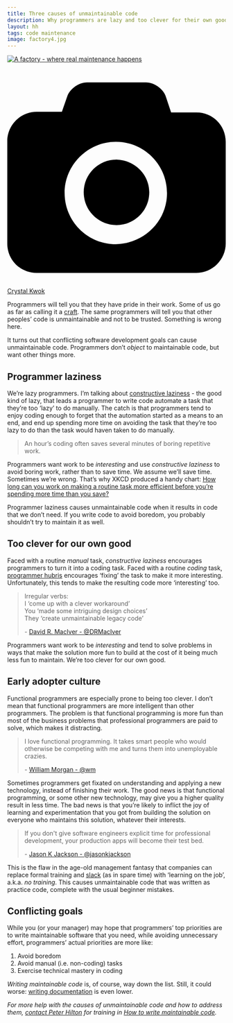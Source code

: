 ```yaml
---
title: Three causes of unmaintainable code
description: Why programmers are lazy and too clever for their own good
layout: hh
tags: code maintenance
image: factory4.jpg
---
```


[![A factory - where real maintenance happens](factory4.jpg)](https://unsplash.com/photos/PxIU9VT4R6I)

<a class="unsplash" href="https://unsplash.com/photos/PxIU9VT4R6I" rel="noopener noreferrer" title="Download free do whatever you want high-resolution photos from Crystal Kwok"><span><svg xmlns="http://www.w3.org/2000/svg" viewBox="0 0 32 32"><title>unsplash-logo</title><path d="M20.8 18.1c0 2.7-2.2 4.8-4.8 4.8s-4.8-2.1-4.8-4.8c0-2.7 2.2-4.8 4.8-4.8 2.7.1 4.8 2.2 4.8 4.8zm11.2-7.4v14.9c0 2.3-1.9 4.3-4.3 4.3h-23.4c-2.4 0-4.3-1.9-4.3-4.3v-15c0-2.3 1.9-4.3 4.3-4.3h3.7l.8-2.3c.4-1.1 1.7-2 2.9-2h8.6c1.2 0 2.5.9 2.9 2l.8 2.4h3.7c2.4 0 4.3 1.9 4.3 4.3zm-8.6 7.5c0-4.1-3.3-7.5-7.5-7.5-4.1 0-7.5 3.4-7.5 7.5s3.3 7.5 7.5 7.5c4.2-.1 7.5-3.4 7.5-7.5z"></path></svg></span><span>Crystal Kwok</span></a>

Programmers will tell you that they have pride in their work.
Some of us go as far as calling it a [craft](https://en.wikipedia.org/wiki/Software_craftsmanship).
The same programmers will tell you that other peoples’ code is unmaintainable and not to be trusted.
Something is wrong here.

It turns out that conflicting software development goals can cause unmaintainable code.
Programmers don’t _object_ to maintainable code, but want other things more.

## Programmer laziness

We’re lazy programmers.
I’m talking about [constructive laziness](constructive-laziness) - 
the good kind of lazy, that leads a programmer to write code automate a task that they’re too ‘lazy’ to do manually.
The catch is that programmers tend to enjoy coding enough to forget that the automation started as a means to an end, and end up spending more time on avoiding the task that they’re too lazy to do than the task would haven taken to do manually.

<blockquote class="big solid-one" style="max-width:34em">
<p>An hour’s coding often saves several minutes of boring repetitive work.</p>
</blockquote>

Programmers want work to be _interesting_ and use _constructive laziness_ to avoid boring work, rather than to save time.
We assume we’ll save time.
Sometimes we’re wrong.
That’s why XKCD produced a handy chart: [How long can you work on making a routine task more efficient before you’re spending more time than you save?](https://xkcd.com/1205/)

Programmer laziness causes unmaintainable code when it results in code that we don’t need.
If you write code to avoid boredom, you probably shouldn’t try to maintain it as well.

## Too clever for our own good

Faced with a routine _manual_ task, _constructive laziness_ encourages programmers to turn it into a coding task.
Faced with a routine _coding_ task, [programmer hubris](http://wiki.c2.com/?LazinessImpatienceHubris) encourages ‘fixing’ the task to make it more interesting.
Unfortunately, this tends to make the resulting code more ‘interesting’ too.

<blockquote class="big solid-two" style="max-width:40em">
<p>Irregular verbs:
<br>I ‘come up with a clever workaround’
<br>You ‘made some intriguing design choices’
<br>They ‘create unmaintainable legacy code’</p>
<p>- <a href="https://twitter.com/DRMacIver/status/781496659989688321">David R. MacIver - @DRMacIver</a></p>
</blockquote>

Programmers want work to be _interesting_ and tend to solve problems in ways that make the solution more fun to build at the cost of it being much less fun to maintain.
We’re too clever for our own good.

## Early adopter culture

Functional programmers are especially prone to being too clever.
I don’t mean that functional programmers are more intelligent than other programmers.
The problem is that functional programming is more fun than most of the business problems that professional programmers are paid to solve, which makes it distracting.

<blockquote class="big solid-three" style="max-width:44em">
<p>I love functional programming. It takes smart people who would otherwise be competing with me and turns them into unemployable crazies.</p>
<p>- <a href="https://twitter.com/wm/status/7206700352">William Morgan - @wm</a></p>
</blockquote>

Sometimes programmers get fixated on understanding and applying a new technology, instead of finishing their work.
The good news is that functional programming, or some other new technology, may give you a higher quality result in less time.
The bad news is that you’re likely to inflict the joy of learning and experimentation that you got from building the solution on everyone who maintains this solution, whatever their interests.

<blockquote class="big solid-one" style="max-width:41em">
<p>If you don't give software engineers explicit time for professional development, your production apps will become their test bed.</p>
<p>- <a href="https://twitter.com/jasonkjackson/status/766670762870579200">Jason K Jackson - @jasonkjackson</a></p>
</blockquote>

This is the flaw in the age-old management fantasy that companies can replace formal training and [slack](http://www.systemsguild.com/Slackpage.html) (as in spare time) with ‘learning on the job’, a.k.a. _no training_.
This causes unmaintainable code that was written as practice code, complete with the usual beginner mistakes.

## Conflicting goals

While you (or your manager) may hope that programmers’ top priorities are to write maintainable software that you need, while avoiding unnecessary effort, programmers’ actual priorities are more like:

1. Avoid boredom
1. Avoid manual (i.e. non-coding) tasks
1. Exercise technical mastery in coding

_Writing maintainable code_ is, of course, way down the list.
Still, it could worse: [writing documentation](../presentations/documentation) is even lower.

_For more help with the causes of unmaintainable code and how to address them, [contact Peter Hilton](../contact) for training in [How to write maintainable code](../training/maintainable-code)._
